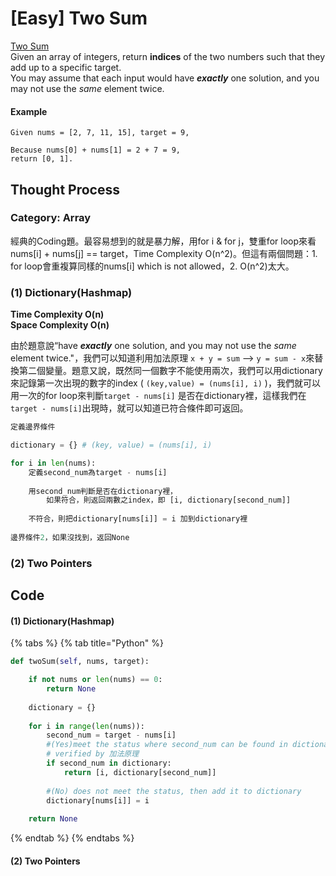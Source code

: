 # \[Easy\] Two Sum

[Two Sum](https://leetcode.com/problems/two-sum/)  
Given an array of integers, return **indices** of the two numbers such that they add up to a specific target.  
You may assume that each input would have _**exactly**_ one solution, and you may not use the _same_ element twice.

#### Example

```text
Given nums = [2, 7, 11, 15], target = 9,

Because nums[0] + nums[1] = 2 + 7 = 9,
return [0, 1].
```

## Thought Process

### Category: Array

經典的Coding題。最容易想到的就是暴力解，用for i & for j，雙重for loop來看 nums\[i\] + nums\[j\] == target，Time Complexity O\(n^2\)。但這有兩個問題：1. for loop會重複算同樣的nums\[i\] which is not allowed，2. O\(n^2\)太大。  


### \(1\) Dictionary\(Hashmap\)

**Time Complexity O\(n\)  
Space Complexity O\(n\)**  
  
由於題意說“have _**exactly**_ one solution, and you may not use the _same_ element twice."，我們可以知道利用加法原理 `x + y = sum` --&gt; `y = sum - x`來替換第二個變量。題意又說，既然同一個數字不能使用兩次，我們可以用dictionary來記錄第一次出現的數字的index \( `(key,value) = (nums[i], i)` \)，我們就可以用一次的for loop來判斷`target - nums[i]` 是否在dictionary裡，這樣我們在`target - nums[i]`出現時，就可以知道已符合條件即可返回。

```python
定義邊界條件 

dictionary = {} # (key, value) = (nums[i], i)

for i in len(nums):
    定義second_num為target - nums[i]
    
    用second_num判斷是否在dictionary裡，
        如果符合，則返回兩數之index，即 [i, dictionary[second_num]]
    
    不符合，則把dictionary[nums[i]] = i 加到dictionary裡
    
邊界條件2，如果沒找到，返回None
```

### \(2\) Two Pointers

## Code

#### \(1\) Dictionary\(Hashmap\)

{% tabs %}
{% tab title="Python" %}
```python
def twoSum(self, nums, target):

    if not nums or len(nums) == 0:
        return None
    
    dictionary = {}
    
    for i in range(len(nums)):
        second_num = target - nums[i]
        #(Yes)meet the status where second_num can be found in dictionary
        # verified by 加法原理
        if second_num in dictionary:
            return [i, dictionary[second_num]]
            
        #(No) does not meet the status, then add it to dictionary
        dictionary[nums[i]] = i    
        
    return None
```
{% endtab %}
{% endtabs %}

#### \(2\) Two Pointers

